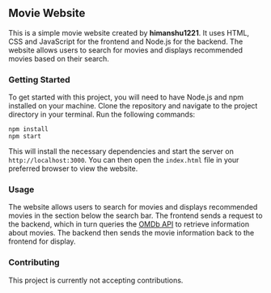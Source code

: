 
## Movie Website

This is a simple movie website created by **himanshu1221**. It uses HTML, CSS and JavaScript for the frontend and Node.js for the backend. The website allows users to search for movies and displays recommended movies based on their search.

### Getting Started

To get started with this project, you will need to have Node.js and npm installed on your machine. Clone the repository and navigate to the project directory in your terminal. Run the following commands:

```
npm install
npm start
```

This will install the necessary dependencies and start the server on `http://localhost:3000`. You can then open the `index.html` file in your preferred browser to view the website.

### Usage

The website allows users to search for movies and displays recommended movies in the section below the search bar. The frontend sends a request to the backend, which in turn queries the [OMDb API](http://www.omdbapi.com/) to retrieve information about movies. The backend then sends the movie information back to the frontend for display.

### Contributing

This project is currently not accepting contributions.

